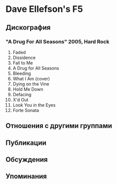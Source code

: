 # Dave Ellefson's F5



## Дискография

### "A Drug For All Seasons" 2005, Hard Rock

01. Faded
02. Dissidence
03. Fall to Me
04. A Drug for All Seasons
05. Bleeding
06. What I Am (cover)
07. Dying on the Vine
08. Hold Me Down
09. Defacing
10. X'd Out
11. Look You in the Eyes
12. Forte Sonata


## Отношения с другими группами


## Публикации


## Обсуждения


## Упоминания

